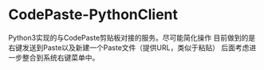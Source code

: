 # CodePaste-PythonClient
Python3实现的与CodePaste剪贴板对接的服务。尽可能简化操作
目前做到的是右键发送到Paste以及新建一个Paste文件（提供URL，类似于粘贴）
后面考虑进一步整合到系统右键菜单中。